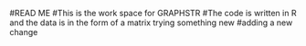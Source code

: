 #READ ME 
#This is the work space for GRAPHSTR 
#The code is written in R and the data is in the form of a matrix trying something new 
#adding a new change 
